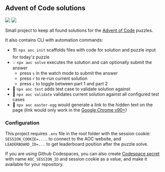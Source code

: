 ## Advent of Code solutions

![](https://img.shields.io/badge/stars%20⭐-393%2F450-brightgreen)
[![](https://badgen.net/badge/icon/Open%20in%20codespaces?icon=github&label)](https://codespaces.new/bponomarenko/adventofcode?quickstart=1)

Small project to keep all found solutions for the [Advent of Code](https://adventofcode.com/) puzzles.

It also contains CLI with automation commands:

* 🏗 `npx aoc init` scaffolds files with code for solution and puzzle input for today'z puzzle
* 💡 `npx aoc solve` executes the solution and can optionally submit the answer
  * press `s` in the watch mode to submit the answer
  * press `r` to re-run current solution
  * press `c` to toggle between part 1 and part 2
* 💾 `npx aoc test` adds test case to validate solution against
* 🔌 `npx aoc validate` validates current solution against all configured test cases
* 🎁 `npx aoc easter-egg` would generate a link to the hidden text on the page (link would only work in the [Google Chrome v90+](https://blog.google/products/chrome/more-helpful-chrome-throughout-your-workday/))

### Configuration
This project requires `.env` file in the root folder with the session cookie: `SESSION_COOKIE=....` to connect to the AOC website, and `LEADERBOARD_ID=...` to get leaderboard position after the puzzle solve.

If you are using Github Codespaces, you can also create [Codespace secret](https://docs.github.com/en/codespaces/managing-your-codespaces/managing-secrets-for-your-codespaces) with name `AOC_SESSION_ID` and session cookie as a value, and make it available for your repository.
